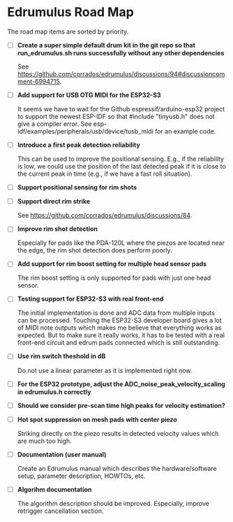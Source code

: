 # Edrumulus Road Map

The road map items are sorted by priority.

- [ ] **Create a super simple default drum kit in the git repo so that run_edrumulus.sh runs successfully without any other dependencies**

  See https://github.com/corrados/edrumulus/discussions/94#discussioncomment-6994715.

- [ ] **Add support for USB OTG MIDI for the ESP32-S3**

  It seems we have to wait for the Github espressif/arduino-esp32 project to support the newest ESP-IDF
  so that #include "tinyusb.h" does not give a compiler error. See esp-idf/examples/peripherals/usb/device/tusb_midi
  for an example code.

- [ ] **Introduce a first peak detection reliability**

  This can be used to improve the positional sensing. E.g., if the reliability is low, we could
  use the position of the last detected peak if it is close to the current peak in time (e.g., if
  we have a fast roll situation).

- [ ] **Support positional sensing for rim shots**

- [ ] **Support direct rim strike**

  See https://github.com/corrados/edrumulus/discussions/84.

- [ ] **Improve rim shot detection**

  Especially for pads like the PDA-120L where the piezos are located near the edge, the rim shot detection does perform poorly.

- [ ] **Add support for rim boost setting for multiple head sensor pads**

  The rim boost setting is only supported for pads with just one head sensor.

- [ ] **Testing support for ESP32-S3 with real front-end**

  The initial implementation is done and ADC data from multiple inputs can be processed. Touching the
  ESP32-S3 developer board gives a lot of MIDI note outputs which makes me believe that everything works
  as expected. But to make sure it really works, it has to be tested with a real front-end circuit and
  edrum pads connected which is still outstanding.

- [ ] **Use rim switch theshold in dB**

  Do not use a linear parameter as it is implemented right now.

- [ ] **For the ESP32 prototype, adjust the ADC_noise_peak_velocity_scaling in edrumulus.h correctly**

- [ ] **Should we consider pre-scan time high peaks for velocity estimation?**

- [ ] **Hot spot suppression on mesh pads with center piezo**

  Striking directly on the piezo results in detected velocity values which are much too high.

- [ ] **Documentation (user manual)**

  Create an Edrumulus manual which describes the hardware/software setup, parameter description, HOWTOs, etc.

- [ ] **Algorihm documentation**

  The algorithm description should be improved. Especially, improve retrigger cancellation section.

